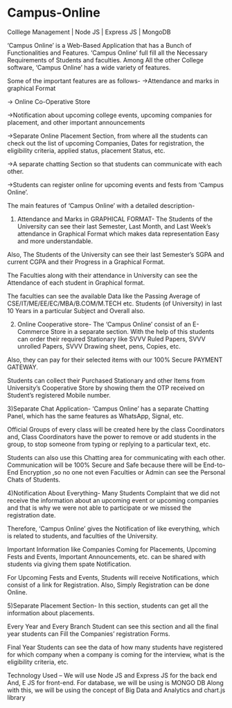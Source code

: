 # Campus-Online
Colllege Management | Node JS | Express JS | MongoDB 


‘Campus Online’ is a Web-Based Application that has a Bunch of Functionalities and Features. ‘Campus Online’ full fill all the Necessary Requirements of Students and faculties. Among All the other College software, ‘Campus Online’ has a wide variety of features.

Some of the important features are as follows-
->Attendance and marks in graphical Format

-> Online Co-Operative Store

->Notification about upcoming college events, upcoming companies for placement, and other important announcements

->Separate Online Placement Section, from where all the students can check out the list of upcoming Companies, Dates for registration, the eligibility criteria, applied status, placement Status, etc.

->A separate chatting Section so that students can communicate with each other.

->Students can register online for upcoming events and fests from ‘Campus Online’.

The main features of ‘Campus Online’ with a detailed description-
1) Attendance and Marks in GRAPHICAL FORMAT-
The Students of the University can see their last Semester, Last Month, and Last Week’s attendance in Graphical Format which makes data representation Easy and more understandable.

Also, The Students of the University can see their last Semester’s SGPA and current CGPA and their Progress in a Graphical Format.

The Faculties along with their attendance in University can see the Attendance of each student in Graphical format.

The faculties can see the available Data like the Passing Average of CSE/IT/ME/EE/EC/MBA/B.COM/M.TECH etc. Students (of University) in last 10 Years in a particular Subject and Overall also.

2) Online Cooperative store-
The ‘Campus Online’ consist of an E-Commerce Store in a separate section. With the help of this students can order their required Stationary like SVVV Ruled Papers, SVVV unrolled Papers, SVVV Drawing sheet, pens, Copies, etc.

Also, they can pay for their selected items with our 100% Secure PAYMENT GATEWAY.

Students can collect their Purchased Stationary and other Items from University’s Cooperative Store by showing them the OTP received on Student’s registered Mobile number.

3)Separate Chat Application-
‘Campus Online’ has a separate Chatting Panel, which has the same features as WhatsApp, Signal, etc.

Official Groups of every class will be created here by the class Coordinators and, Class Coordinators have the power to remove or add students in the group, to stop someone from typing or replying to a particular text, etc.

Students can also use this Chatting area for communicating with each other. Communication will be 100% Secure and Safe because there will be End-to-End Encryption ,so no one not even Faculties or Admin can see the Personal Chats of Students.

4)Notification About Everything-
Many Students Complaint that we did not receive the information about an upcoming event or upcoming companies and that is why we were not able to participate or we missed the registration date.

Therefore, ‘Campus Online’ gives the Notification of like everything, which is related to students, and faculties of the University.

Important Information like Companies Coming for Placements, Upcoming Fests and Events, Important Announcements, etc. can be shared with students via giving them spate Notification.

For Upcoming Fests and Events, Students will receive Notifications, which consist of a link for Registration. Also, Simply Registration can be done Online.

5)Separate Placement Section-
In this section, students can get all the information about placements.

Every Year and Every Branch Student can see this section and all the final year students can Fill the Companies’ registration Forms.

Final Year Students can see the data of how many students have registered for which company when a company is coming for the interview, what is the eligibility criteria, etc.

Technology Used –
We will use Node JS and Express JS for the back end And, E JS for front-end. For database, we will be using is MONGO DB Along with this, we will be using the concept of Big Data and Analytics and chart.js library
